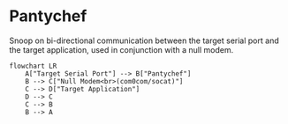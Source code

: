 # Pantychef

Snoop on bi-directional communication between the target serial port and the target application, used in conjunction with a null modem.

```mermaid
flowchart LR
    A["Target Serial Port"] --> B["Pantychef"]
    B --> C["Null Modem<br>(com0com/socat)"]
    C --> D["Target Application"]
    D --> C
    C --> B
    B --> A
```
